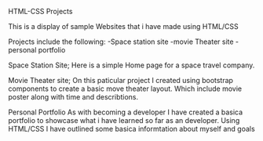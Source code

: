 HTML-CSS Projects

This is a display of sample Websites that i have made using HTML/CSS

Projects include the following:
-Space station site
-movie Theater site
-personal portfolio

Space Station Site;
Here is a simple Home page for a space travel company. 

Movie Theater site;
On this paticular project I created using bootstrap components to create a basic move theater layout. Which include movie poster along with time and describtions.

Personal Portfolio
As with becoming a developer I have created a basica portfolio to showcase what i have learned so far as an developer. Using HTML/CSS I have outlined some basica informtation about myself and goals
